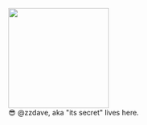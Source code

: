 <!---
zzDave/zzDave is a ✨ special ✨ repository because its `README.md` (this file) appears on your GitHub profile.
You can click the Preview link to take a look at your changes.
--->


<figure>
<img src="https://cdn.pixabay.com/photo/2020/05/09/21/43/hacker-5151533_960_720.jpg" width="200" />
  <figcaption>😎 @zzdave, aka "its secret" lives here.</figcaption>
</figure>
